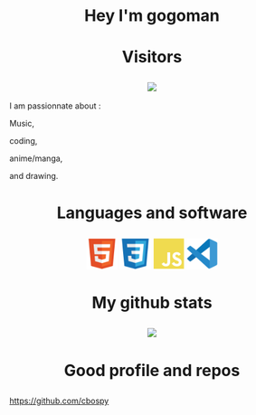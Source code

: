 # <p align="center">Hey I'm gogoman</p>

# <p align="center">Visitors</p>
<p align="center">
  <img src="https://profile-counter.glitch.me/gogoman1706/count.svg" />
</p>


I am passionnate about : 


Music, 

coding, 

anime/manga,

and drawing.




# <p align="center"> Languages and software </p>
<p align="center">
  <img src="https://github.com/devicons/devicon/blob/master/icons/html5/html5-original.svg" width="55"/>
  <img src="https://github.com/devicons/devicon/blob/master/icons/css3/css3-original.svg" width="55"/>
  <img src="https://github.com/devicons/devicon/blob/master/icons/javascript/javascript-plain.svg" width="55"/>
  <img src="https://github.com/devicons/devicon/blob/master/icons/vscode/vscode-original.svg" width="55"/>
</p>

# <p align="center"> My github stats </p>
<p align="center">
  <img src="https://github-readme-stats.vercel.app/api?username=gogoman1706&theme=tokyonight&show_icons=true"/>
</p>




# <p align="center">Good profile and repos</p>
https://github.com/cbospy
